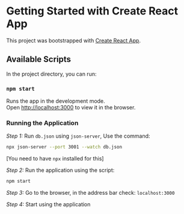 # Getting Started with Create React App

This project was bootstrapped with [Create React App](https://github.com/facebook/create-react-app).

## Available Scripts

In the project directory, you can run:

### `npm start`

Runs the app in the development mode.\
Open [http://localhost:3000](http://localhost:3000) to view it in the browser.

### Running the Application
*Step 1:*  Run `db.json` using `json-server`, Use the command:
  ```bash
  npx json-server --port 3001 --watch db.json
  ```
  [You need to have `npx` installed for this]

*Step 2:* Run the application using the script:
  ```bash
  npm start
  ``` 
*Step 3:* Go to the browser, in the address bar check: `localhost:3000`

*Step 4:* Start using the application